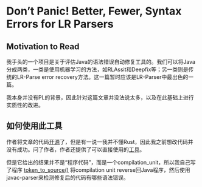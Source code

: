 # Don’t Panic! Better, Fewer, Syntax Errors for LR Parsers

## Motivation to Read
我手头的一个项目是关于评估Java的语法错误自动修复工具的。我们可以将Java分成两类，一类是使用机器学习的方法，如RLAssit和Deepfix等；另一类则是传统的LR-Parse error recovery方法。这一篇暂时应该是LR-Parser中最出色的一篇。

我本身并没有PL的背景，因此针对这篇文章并没法说太多，以及在此基础上进行实质性的改进。

## 如何使用此工具
作者将文章的代码[开源](https://github.com/softdevteam/grmtools)了，但是有一说一我并不懂Rust，因此我之前想改代码并没有成功。问了作者，作者还提供了可以直接使用的[工具](https://github.com/softdevteam/grmtools/tree/master/nimbleparse)。

但是它给出的结果并不是“程序代码”，而是一个compilation_unit，所以我自己写了程序 [token_to_source()](https://github.com/yangzhou6666/SyntaxRePro/blob/master/CPCT%2B/parser_experiment.py) 将compilation unit reverse回Java程序，然后使用javac-parser来检测修复后的代码有哪些语法错误。